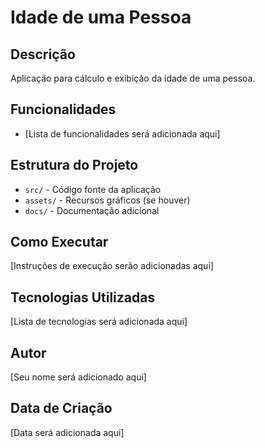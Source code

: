 # Idade de uma Pessoa

## Descrição
Aplicação para cálculo e exibição da idade de uma pessoa.

## Funcionalidades
- [Lista de funcionalidades será adicionada aqui]

## Estrutura do Projeto
- `src/` - Código fonte da aplicação
- `assets/` - Recursos gráficos (se houver)
- `docs/` - Documentação adicional

## Como Executar
[Instruções de execução serão adicionadas aqui]

## Tecnologias Utilizadas
[Lista de tecnologias será adicionada aqui]

## Autor
[Seu nome será adicionado aqui]

## Data de Criação
[Data será adicionada aqui] 